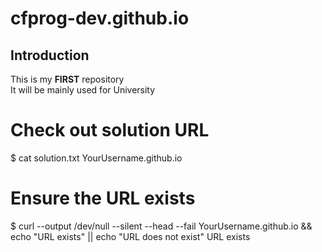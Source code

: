 # cfprog-dev.github.io
## Introduction
This is my **FIRST** repository  
It will be mainly used for University
# Check out solution URL
$ cat solution.txt
YourUsername.github.io
# Ensure the URL exists
$ curl --output /dev/null --silent --head --fail YourUsername.github.io && \
echo "URL exists" || echo "URL does not exist"
URL exists
